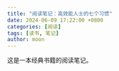```yaml
---
title: "阅读笔记：高效能人士的七个习惯"
date: 2024-06-09 17:22:00 +0800
categories: [阅读]
tags: [读书, 笔记]
author: moon
---
```


这是一本经典书籍的阅读笔记。 